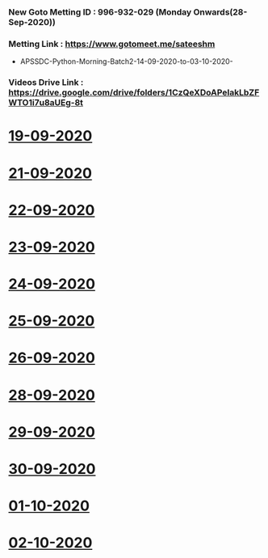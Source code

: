 ### New Goto Metting ID : 996-932-029 (Monday Onwards(28-Sep-2020))
### Metting Link : https://www.gotomeet.me/sateeshm


- APSSDC-Python-Morning-Batch2-14-09-2020-to-03-10-2020-


### Videos Drive Link :  https://drive.google.com/drive/folders/1CzQeXDoAPeIakLbZFWTO1i7u8aUEg-8t 

# [19-09-2020](https://transcripts.gotomeeting.com/#/s/6a9802da237153596ccbf7017df752f3dddfefadd4ebb6bdbb75ae7e29b1f9c0)
# [21-09-2020](https://transcripts.gotomeeting.com/#/s/a9fd78070757e76b70ca2c0c52b4ec434a5b4fee0914d8d9f1f5a5710eb8f023)
# [22-09-2020](https://transcripts.gotomeeting.com/#/s/aa6988a35d7f5644236243bd6b6944010b3f637aa5d493fc71ac91aeee03a96c)
# [23-09-2020](https://transcripts.gotomeeting.com/#/s/556a0b26e78fe0774bb78952e75edafae7dfd71cb726cf8e3fd886218c8daacc)
# [24-09-2020](https://transcripts.gotomeeting.com/#/s/3a02d9b7ce912579c724b57b1b711d436268dbcf0ec107bb118214ed0affbf81)
# [25-09-2020](https://transcripts.gotomeeting.com/#/s/5429dc2499732cc8345363a6c3afd14d2112ee5806ae0c0138d6a3fa76ea1cb2)
# [26-09-2020](https://transcripts.gotomeeting.com/#/s/0b6c559ad0d9496b2afbd4b4dc16dd04f50ba214f77ef15eb57df9ad771d1562)
# [28-09-2020](https://transcripts.gotomeeting.com/#/s/cb777fd26afbe3b25caa8f36170044a43c181b80b8e8447f5792c15eed764aaf)
# [29-09-2020](https://transcripts.gotomeeting.com/#/s/639beeef79c876cb3436d9740e7cb3613032a62c713043de4a4a92d3ef411d49)
# [30-09-2020](https://transcripts.gotomeeting.com/#/s/6330bbd4311fb6d85cda199d2b22dbd92724a8c2599fb588d3e1ede6f8e8120e)
# [01-10-2020](https://transcripts.gotomeeting.com/#/s/15911167917bd484df1eb894ee634843b2295c7f72de8a5a4a31be227007ca53)
# [02-10-2020](https://transcripts.gotomeeting.com/#/s/28ffd82c1c859b44b11c27c04dd3cee40161769c2676b819b7d689e162e9549c)
